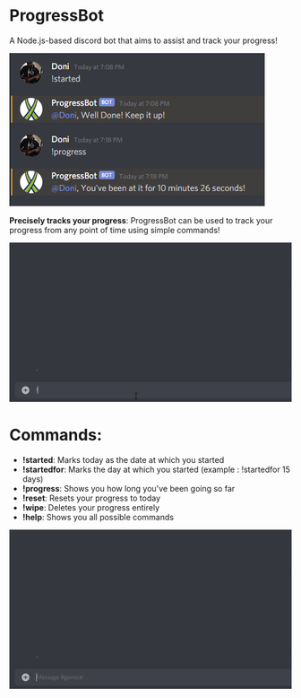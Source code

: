 # ProgressBot
A Node.js-based discord bot that aims to assist and track your progress!

![img](https://github.com/kingdonii/ProgressBot/blob/master/img/img.png)

 **Precisely tracks your progress**: ProgressBot can be used to track your progress
 from any point of time using simple commands!
 
 ![gif](https://github.com/kingdonii/ProgressBot/blob/master/img/!startedfor.gif)
 
 # Commands: 
 - **!started**: Marks today as the date at which you started
 - **!startedfor**: Marks the day at which you started (example : !startedfor 15 days)
 - **!progress**: Shows you how long you've been going so far
 - **!reset**: Resets your progress to today
 - **!wipe**: Deletes your progress entirely
 - **!help**: Shows you all possible commands
 
 ![gif2](https://github.com/kingdonii/ProgressBot/blob/master/img/!help.gif)
 
